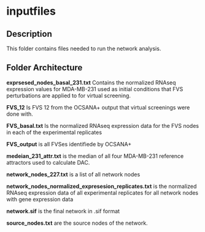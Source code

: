 inputfiles
=========

## Description

This folder contains files needed to run the network analysis.

## Folder Architecture

**exprsesed_nodes_basal_231.txt** Contains the normalized RNAseq expression values for MDA-MB-231 used as initial conditions that FVS perturbations are applied to for virtual screening.

**FVS_12** Is FVS 12 from the OCSANA+ output that virtual screenings were done with.

**FVS_basal.txt** Is the normalized RNAseq expression data for the FVS nodes in each of the experimental replicates

**FVS_output** is all FVSes identifiede by OCSANA+


**medeian_231_attr.txt** is the median of all four MDA-MB-231 reference attractors used to calculate DAC.

**network_nodes_227.txt** is a list of all network nodes

**network_nodes_normalized_expresesion_replicates.txt**  is the normalized RNAseq expression data of all experimental replicates for all network nodes with gene expression data

**network.sif** is the final network in .sif format


**source_nodes.txt** are the source nodes of the network.
